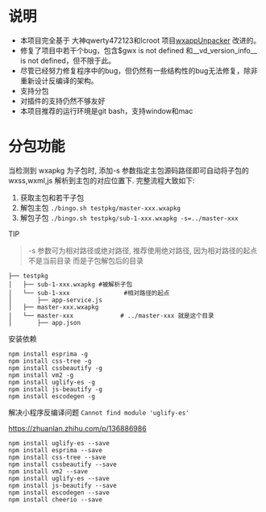 
# 说明

- 本项目完全基于 大神qwerty472123和lcroot 项目[wxappUnpacker](https://github.com/qwerty472123/wxappUnpacker "wxappUnpacker") 改进的。
- 修复了项目中若干个bug，包含$gwx is not defined 和__vd_version_info__ is not defined，但不限于此。
- 尽管已经努力修复程序中的bug，但仍然有一些结构性的bug无法修复，除非重新设计反编译的架构。
- 支持分包
- 对插件的支持仍然不够友好
- 本项目推荐的运行环境是git bash，支持window和mac


# 分包功能

当检测到 wxapkg 为子包时, 添加-s 参数指定主包源码路径即可自动将子包的 wxss,wxml,js 解析到主包的对应位置下. 完整流程大致如下: 
1. 获取主包和若干子包
2. 解包主包 `./bingo.sh testpkg/master-xxx.wxapkg`
3. 解包子包 `./bingo.sh testpkg/sub-1-xxx.wxapkg -s=../master-xxx`

TIP
> -s 参数可为相对路径或绝对路径, 推荐使用绝对路径, 因为相对路径的起点不是当前目录 而是子包解包后的目录

```
├── testpkg
│   ├── sub-1-xxx.wxapkg #被解析子包
│   └── sub-1-xxx               #相对路径的起点
│       ├── app-service.js
│   ├── master-xxx.wxapkg
│   └── master-xxx             # ../master-xxx 就是这个目录
│       ├── app.json
```


安装依赖

```
npm install esprima -g
npm install css-tree -g
npm install cssbeautify -g
npm install vm2 -g
npm install uglify-es -g
npm install js-beautify -g
npm install escodegen -g
```
解决小程序反编译问题 `Cannot find module 'uglify-es'`

https://zhuanlan.zhihu.com/p/136886986

```
npm install uglify-es --save
npm install esprima --save
npm install css-tree --save
npm install cssbeautify --save
npm install vm2 --save
npm install uglify-es --save
npm install js-beautify --save
npm install escodegen --save
npm install cheerio --save
```





